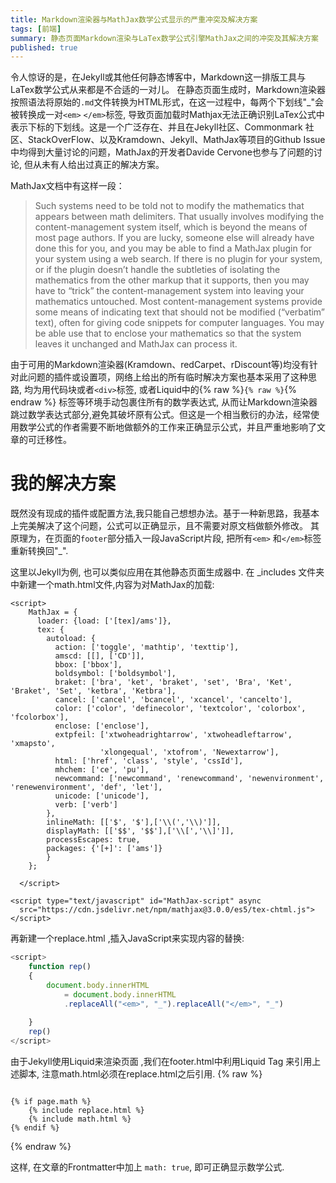 ```yaml
---
title: Markdown渲染器与MathJax数学公式显示的严重冲突及解决方案
tags: [前端]
summary: 静态页面Markdown渲染与LaTex数学公式引擎MathJax之间的冲突及其解决方案
published: true
---
```



令人惊讶的是，在Jekyll或其他任何静态博客中，Markdown这一排版工具与LaTex数学公式从来都是不合适的一对儿。
在静态页面生成时，Markdown渲染器按照语法将原始的`.md`文件转换为HTML形式，在这一过程中，每两个下划线"_"会被转换成一对`<em>` `</em>`标签, 导致页面加载时Mathjax无法正确识别LaTex公式中表示下标的下划线。这是一个广泛存在、并且在Jekyll社区、Commonmark 社区、StackOverFlow、以及Kramdown、Jekyll、MathJax等项目的Github Issue中均得到大量讨论的问题，MathJax的开发者Davide Cervone也参与了问题的讨论, 但从未有人给出过真正的解决方案。

MathJax文档中有这样一段：

> Such systems need to be told not to modify the mathematics that appears between math delimiters. That usually involves modifying the content-management system itself, which is beyond the means of most page authors. If you are lucky, someone else will already have done this for you, and you may be able to find a MathJax plugin for your system using a web search.
> If there is no plugin for your system, or if the plugin doesn’t handle the subtleties of isolating the mathematics from the other markup that it supports, then you may have to “trick” the content-management system into leaving your mathematics untouched. Most content-management systems provide some means of indicating text that should not be modified (“verbatim” text), often for giving code snippets for computer languages. You may be able use that to enclose your mathematics so that the system leaves it unchanged and MathJax can process it.


由于可用的Markdown渲染器(Kramdown、redCarpet、rDiscount等)均没有针对此问题的插件或设置项，网络上给出的所有临时解决方案也基本采用了这种思路, 均为用代码块或者`<div>`标签, 或者Liquid中的{% raw %}`{% raw %}`{% endraw %} 标签等环境手动包裹住所有的数学表达式, 从而让Markdown渲染器跳过数学表达式部分,避免其破坏原有公式。但这是一个相当敷衍的办法，经常使用数学公式的作者需要不断地做额外的工作来正确显示公式，并且严重地影响了文章的可迁移性。

# 我的解决方案

既然没有现成的插件或配置方法,我只能自己想想办法。基于一种新思路，我基本上完美解决了这个问题，公式可以正确显示，且不需要对原文档做额外修改。
其原理为，在页面的`footer`部分插入一段JavaScript片段, 把所有`<em>` 和`</em>`标签重新转换回"_".

这里以Jekyll为例, 也可以类似应用在其他静态页面生成器中.
在 \_includes 文件夹中新建一个math.html文件,内容为对MathJax的加载:

```
<script>
    MathJax = {
      loader: {load: ['[tex]/ams']},
      tex: {
        autoload: {
          action: ['toggle', 'mathtip', 'texttip'],
          amscd: [[], ['CD']],
          bbox: ['bbox'],
          boldsymbol: ['boldsymbol'],
          braket: ['bra', 'ket', 'braket', 'set', 'Bra', 'Ket', 'Braket', 'Set', 'ketbra', 'Ketbra'],
          cancel: ['cancel', 'bcancel', 'xcancel', 'cancelto'],
          color: ['color', 'definecolor', 'textcolor', 'colorbox', 'fcolorbox'],
          enclose: ['enclose'],
          extpfeil: ['xtwoheadrightarrow', 'xtwoheadleftarrow', 'xmapsto',
                    'xlongequal', 'xtofrom', 'Newextarrow'],
          html: ['href', 'class', 'style', 'cssId'],
          mhchem: ['ce', 'pu'],
          newcommand: ['newcommand', 'renewcommand', 'newenvironment', 'renewenvironment', 'def', 'let'],
          unicode: ['unicode'],
          verb: ['verb']
        },
        inlineMath: [['$', '$'],['\\(','\\)']],
        displayMath: [['$$', '$$'],['\\[','\\]']],
        processEscapes: true,
        packages: {'[+]': ['ams']}
        }
    };

  </script>

<script type="text/javascript" id="MathJax-script" async
  src="https://cdn.jsdelivr.net/npm/mathjax@3.0.0/es5/tex-chtml.js">
</script>
```

再新建一个replace.html ,插入JavaScript来实现内容的替换:

```javascript
<script>
    function rep() 
    {
        document.body.innerHTML
            = document.body.innerHTML
            .replaceAll("<em>", "_").replaceAll("</em>", "_")
        
    }
    rep()
</script>
```

由于Jekyll使用Liquid来渲染页面 ,我们在footer.html中利用Liquid Tag 来引用上述脚本, 注意math.html必须在replace.html之后引用.
{% raw %}
```

{% if page.math %}  
    {% include replace.html %}
    {% include math.html %} 
{% endif %}
```
{% endraw %}

这样, 在文章的Frontmatter中加上 `math: true`, 即可正确显示数学公式.




